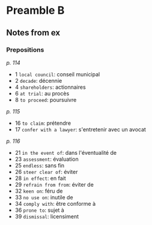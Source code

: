 # Preamble B

## Notes from ex

### Prepositions

_p. 114_

- 1 `local council`: conseil municipal
- 2 `decade`: décennie
- 4 `shareholders`: actionnaires
- 6 `at trial`: au procès
- 8 `to proceed`: poursuivre

_p. 115_

- 16 `to claim`: prétendre
- 17 `confer with a lawyer`: s'entretenir avec un avocat

_p. 116_

- 21 `in the event of`: dans l'éventualité de
- 23 `assessment`: évaluation
- 25 `endless`: sans fin
- 26 `steer clear of`: éviter
- 28 `in effect`: en fait
- 29 `refrain from from`: éviter de
- 32 `keen on`: féru de
- 33 `no use on`: inutile de
- 34 `comply with`: être conforme à
- 36 `prone to`: sujet à
- 39 `dismissal`: licensiment

